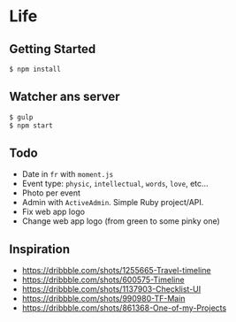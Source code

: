 # Life

## Getting Started

```bash
$ npm install
```

## Watcher ans server

```bash
$ gulp
$ npm start
```

## Todo

* Date in `fr` with `moment.js`
* Event type: `physic`, `intellectual`, `words`, `love`, etc...
* Photo per event
* Admin with `ActiveAdmin`. Simple Ruby project/API.
* Fix web app logo
* Change web app logo (from green to some pinky one)

## Inspiration

* https://dribbble.com/shots/1255665-Travel-timeline
* https://dribbble.com/shots/600575-Timeline
* https://dribbble.com/shots/1137903-Checklist-UI
* https://dribbble.com/shots/990980-TF-Main
* https://dribbble.com/shots/861368-One-of-my-Projects
